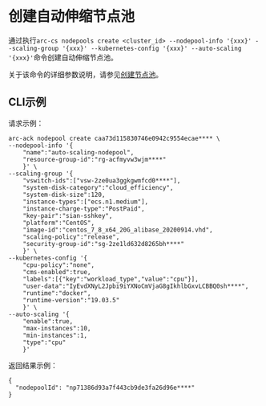 # 创建自动伸缩节点池

通过执行`arc-cs nodepools create <cluster_id> --nodepool-info '{xxx}' --scaling-group '{xxx}' --kubernetes-config '{xxx}' --auto-scaling '{xxx}'`命令创建自动伸缩节点池。

关于该命令的详细参数说明，请参见[创建节点池](/intl.zh-CN/API参考/节点池/创建节点池.md)。

## CLI示例

请求示例：

```
arc-ack nodepool create caa73d115830746e0942c9554ecae**** \
--nodepool-info '{
    "name":"auto-scaling-nodepool",
    "resource-group-id":"rg-acfmyvw3wjm****"
    }' \
--scaling-group '{
    "vswitch-ids":["vsw-2ze0ua3ggkgwmfcd0****"],
    "system-disk-category":"cloud_efficiency",
    "system-disk-size":120,
    "instance-types":["ecs.n1.medium"],
    "instance-charge-type":"PostPaid",
    "key-pair":"sian-sshkey",
    "platform":"CentOS",
    "image-id":"centos_7_8_x64_20G_alibase_20200914.vhd",
    "scaling-policy":"release",
    "security-group-id":"sg-2ze1ld632d8265bh****"
    }' \
--kubernetes-config '{
    "cpu-policy":"none",
    "cms-enabled":true,
    "labels":[{"key":"workload_type","value":"cpu"}],
    "user-data":"IyEvdXNyL2Jpbi9iYXNoCmVjaG8gIkhlbGxvLCBBQ0sh****",
    "runtime":"docker",
    "runtime-version":"19.03.5"
    }' \
--auto-scaling '{
    "enable":true,
    "max-instances":10,
    "min-instances":1,
    "type":"cpu"
    }' 
```

返回结果示例：

```
{
  "nodepoolId": "np71386d93a7f443cb9de3fa26d96e****"
}
```

